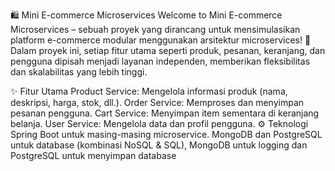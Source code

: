 🛍️ Mini E-commerce Microservices
Welcome to Mini E-commerce Microservices – sebuah proyek yang dirancang untuk mensimulasikan platform e-commerce modular menggunakan arsitektur microservices! 🎉 Dalam proyek ini, setiap fitur utama seperti produk, pesanan, keranjang, dan pengguna dipisah menjadi layanan independen, memberikan fleksibilitas dan skalabilitas yang lebih tinggi.

✨ Fitur Utama
Product Service: Mengelola informasi produk (nama, deskripsi, harga, stok, dll.).
Order Service: Memproses dan menyimpan pesanan pengguna.
Cart Service: Menyimpan item sementara di keranjang belanja.
User Service: Mengelola data dan profil pengguna.
⚙️ Teknologi
Spring Boot untuk masing-masing microservice.
MongoDB dan PostgreSQL untuk database (kombinasi NoSQL & SQL), MongoDB untuk logging dan PostgreSQL untuk menyimpan database
